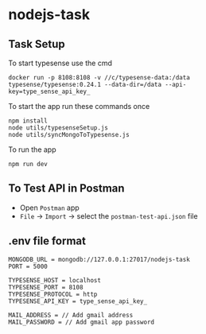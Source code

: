 # nodejs-task

## Task Setup

To start typesense use the cmd
```
docker run -p 8108:8108 -v //c/typesense-data:/data typesense/typesense:0.24.1 --data-dir=/data --api-key=type_sense_api_key_
```

To start the app run these commands once
```
npm install
node utils/typesenseSetup.js
node utils/syncMongoToTypesense.js
```
To run the app
```
npm run dev
```

## To Test API in Postman

- Open `Postman` app
- `File` -> `Import` -> select the `postman-test-api.json` file

## .env file format

```
MONGODB_URL = mongodb://127.0.0.1:27017/nodejs-task
PORT = 5000

TYPESENSE_HOST = localhost
TYPESENSE_PORT = 8108
TYPESENSE_PROTOCOL = http
TYPESENSE_API_KEY = type_sense_api_key_

MAIL_ADDRESS = // Add gmail address
MAIL_PASSWORD = // Add gmail app password
```